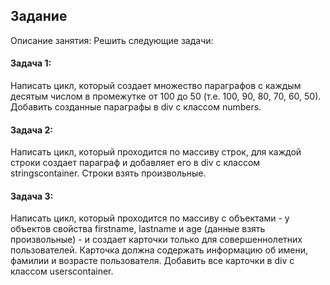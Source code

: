 ## Задание
Описание занятия: Решить следующие задачи:

#### Задача 1:
Написать цикл, который создает множество параграфов с каждым десятым числом в промежутке от 100 до 50 (т.е. 100, 90, 80, 70, 60, 50). Добавить созданные параграфы в div с классом numbers.
#### Задача 2:
Написать цикл, который проходится по массиву строк, для каждой строки создает параграф и добавляет его в div с классом stringscontainer. Строки взять произвольные.
#### Задача 3:
Написать цикл, который проходится по массиву с объектами - у объектов свойства firstname, lastname и  age (данные взять произвольные) - и создает карточки только для совершеннолетних пользователей. Карточка должна содержать информацию об имени, фамилии и возрасте пользователя. Добавить все карточки в div с классом userscontainer.